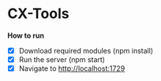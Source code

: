 # CX-Tools

**How to run**

* [X] Download required modules (npm install)
* [X] Run the server (npm start)
* [X] Navigate to [http://localhost:1729](http://localhost:1729 "Local Host Server")
